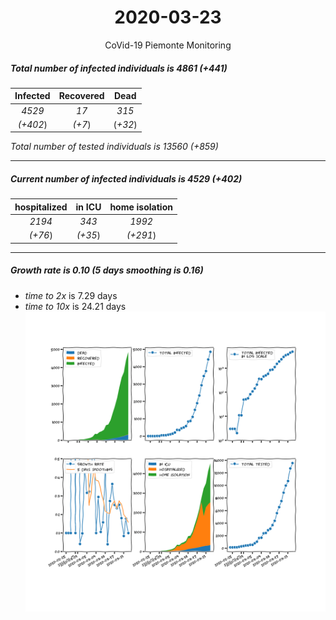 <div align='center'>

# 2020-03-23
CoVid-19 Piemonte Monitoring
</div>

##### Total number of infected individuals is 4861 (+441)
Infected | Recovered | Dead
:---: | :---: | :---:
*4529* | *17* | *315*
*(+402*) | *(+7*) | (*+32*)

*Total number of tested individuals is 13560 (+859)*
***
##### Current number of infected individuals is 4529 (+402)
hospitalized | in ICU | home isolation
:---: | :---: | :---:
*2194* |*343* |*1992*
*(+76*) |*(+35*) |*(+291*)
***
##### Growth rate is 0.10 (5 days smoothing is 0.16)
- *time to 2x* is 7.29 days
- *time to 10x* is 24.21 days
![stats][stats]

[stats]: stats_Piemonte.png
